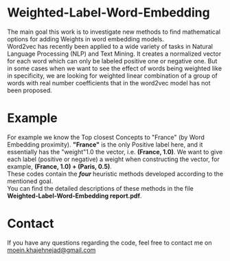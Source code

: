 # Weighted-Label-Word-Embedding
The main goal this work is to investigate new methods to find mathematical options for adding Weights in word embedding models.  
Word2vec has recently been applied to a wide variety of tasks in Natural Language Processing (NLP) and Text Mining. It creates a normalized vector for each word which can only be labeled positive one or negative one. But in some cases when we want to see the effect of words being weighted like in specificity, we are looking for weighted linear combination of a group of words with real number coefficients that in the word2vec model has not been proposed.   
# Example
For example we know the Top closest Concepts to "France" (by Word Embedding proximity). **"France"** is the only Positive label here, and it essentially has the "weight"1.0 the vector, i.e. **(France, 1.0)**. We want to give each label (positive or negative) a weight when constructing the vector, for example, **(France, 1.0) + (Paris, 0.5)**.  
These codes contain the **_four_** heuristic methods developed according to the mentioned goal.  
You can find the detailed descriptions of these methods in the file **Weighted-Label-Word-Embedding report.pdf**.
# Contact
If you have any questions regarding the code, feel free to contact me on moein.khajehnejad@gmail.com
